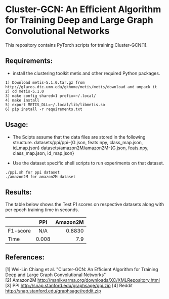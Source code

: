 # Cluster-GCN: An Efficient Algorithm for Training Deep and Large Graph Convolutional Networks
This repository contains PyTorch scripts for training Cluster-GCN[1].

## Requirements:

* install the clustering toolkit metis and other required Python packages.
```
1) Download metis-5.1.0.tar.gz from http://glaros.dtc.umn.edu/gkhome/metis/metis/download and unpack it
2) cd metis-5.1.0
3) make config shared=1 prefix=~/.local/
4) make install
5) export METIS_DLL=~/.local/lib/libmetis.so
6) pip install -r requirements.txt
```
## Usage:
* The Scipts assume that the data files are stored in the following structure.
  datasets/ppi/ppi-{G.json, feats.npy, class_map.json, id_map.json}
  datasets/amazon2M/amazon2M-{G.json, feats.npy, class_map.json, id_map.json}
  
 * Use the dataset specific shell scripts to run experiments on that dataset.
```
./ppi.sh for ppi dataset
./amazon2M for amazon2M dataset
```
## Results:
The table below shows the Test F1 scores on respective datasets along with per epoch training time in seconds.

|               | PPI         |  Amazon2M  | 
| ------------- |:-----------:|----------:|
| F1-score | N/A | 0.8830 |
| Time | 0.008 | 7.9 |


## References:
[1] Wei-Lin Chiang et al. "Cluster-GCN: An Efficient Algorithm for Training Deep and Large Graph Convolutional Networks"\
[2] Amazon2M http://manikvarma.org/downloads/XC/XMLRepository.html
[3] PPI http://snap.stanford.edu/graphsage/ppi.zip
[4] Reddit http://snap.stanford.edu/graphsage/reddit.zip
